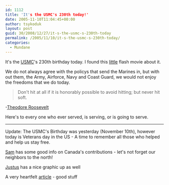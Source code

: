 ```yaml
---
id: 1112
title: 'It's the USMC's 230th today!'
date: 2005-11-10T11:04:45+00:00
author: tsykoduk
layout: post
guid: 30/2008/12/27/it-s-the-usmc-s-230th-today
permalink: /2005/11/10/it-s-the-usmc-s-230th-today/
categories:
  - Mundane
---
```

It's the <a href="http://www.usmc.mil/"><span class="caps">USMC</span></a>'s 230th birthday today. I found this <a href="https://www.godaddy.com/gdshop/holiday/usmc/2005_playmovie.asp?isc=gdg1110&#38;se=%2B">little</a> flash movie about it.


We do not always agree with the policys that send the Marines in, but with out them, the Army, Airforce, Navy and Coast Guard, we would not enjoy the freedoms that we do today.


<blockquote>Don't hit at all if it is honorably possible to avoid hitting; but never hit soft.</blockquote>

-<a href="http://en.wikipedia.org/wiki/Teddy_Roosevelt">Theodore Roosevelt</a>


Here's to every one who ever served, is serving, or is going to serve.


<hr />
Update: The <span class="caps">USMC</span>'s Birthday was yesterday (November 10th), however today is Veterans day in the US - A time to remember all those who helped and help us stay free.

<a href="http://www.samanthaburns.com/archives/2005/11/remembrance_day_1.html">Sam</a> has some good info on Canada's contributions - let's not forget our neighbors to the north!


<a href="http://davejustus.blogspot.com/2005/11/thank-you.html">Justus</a> has a nice graphic up as well


A very heartfelt <a href="http://botanicalgirl.blogspot.com/2005/11/thanks-to-veterans.html">article</a> - good stuff